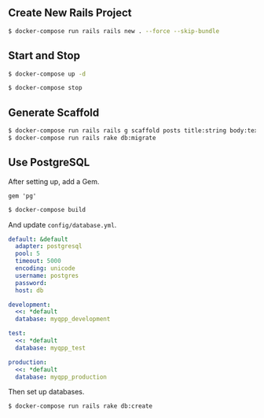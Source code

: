 ## Create New Rails Project

```bash
$ docker-compose run rails rails new . --force --skip-bundle
```

## Start and Stop

```bash
$ docker-compose up -d
```

```bash
$ docker-compose stop
```

## Generate Scaffold

```bash
$ docker-compose run rails rails g scaffold posts title:string body:text
$ docker-compose run rails rake db:migrate
```

## Use PostgreSQL

After setting up, add a Gem.

```
gem 'pg'
```

```bash
$ docker-compose build
```

And update `config/database.yml`.

```yml
default: &default
  adapter: postgresql
  pool: 5
  timeout: 5000
  encoding: unicode
  username: postgres
  password:
  host: db

development:
  <<: *default
  database: myqpp_development

test:
  <<: *default
  database: myqpp_test

production:
  <<: *default
  database: myqpp_production
```

Then set up databases.

```bash
$ docker-compose run rails rake db:create
```
